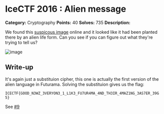 # IceCTF 2016 : Alien message

**Category:** Cryptography
**Points:** 40
**Solves:** 735
**Description:**

We found this [suspicous image](https://play.icec.tf/problem-static/alien_message_b84f283848b7f34fd4c7529186e66e120b0a374c9d0f2a225b0a7a215716afb5.png) online and it looked like it had been planted there by an alien life form. Can you see if you can figure out what they're trying to tell us? 

![image](https://cloud.githubusercontent.com/assets/3537289/18232030/028f7ab4-72b7-11e6-8f6e-18c80ed022c8.png)

## Write-up

It's again just a substituion cipher, this one is actually the first version of the alien language in Futurama. Solving the substituion gives us the flag:

`ICECTF{GOOD_N3WZ_3VERYON3_1_L1K3_FU7UR4MA_4ND_TH3IR_4MAZ1NG_3AS7ER_39G5}`

See [#9](https://github.com/ikornaselur/project-firewater/issues/9)
